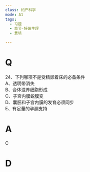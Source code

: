 ```yaml
---
class: 妇产科学
mode: A1
tags:
  - 习题
  - 章节-妊娠生理
  - 景晴

---
```


# Q

24、下列哪项不是受精卵着床的必备条件  
A、透明带消失  
B、合体滋养细胞形成  
C、子宫内膜蜕膜变  
D、囊胚和子宫内膜的发育必须同步  
E、有足量的孕酮支持  
# A
C
# D
